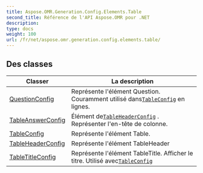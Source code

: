 ```yaml
---
title: Aspose.OMR.Generation.Config.Elements.Table
second_title: Référence de l'API Aspose.OMR pour .NET
description: 
type: docs
weight: 100
url: /fr/net/aspose.omr.generation.config.elements.table/
---
```



## Des classes

| Classer | La description |
| --- | --- |
| [QuestionConfig](./questionconfig/) | Représente l'élément Question. Couramment utilisé dans[`TableConfig`](../aspose.omr.generation.config.elements.table/tableconfig/) en lignes. |
| [TableAnswerConfig](./tableanswerconfig/) | Élément de[`TableHeaderConfig`](../aspose.omr.generation.config.elements.table/tableheaderconfig/) . Représenter l'en-tête de colonne. |
| [TableConfig](./tableconfig/) | Représente l'élément Table. |
| [TableHeaderConfig](./tableheaderconfig/) | Représente l'élément TableHeader |
| [TableTitleConfig](./tabletitleconfig/) | Représente l'élément TableTitle. Afficher le titre. Utilisé avec[`TableConfig`](../aspose.omr.generation.config.elements.table/tableconfig/) |


